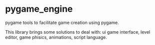 # pygame_engine
pygame tools to facilitate game creation using pygame.

This library brings some solutions to deal with: ui game interface, level editor, game phisics, animations, script language.

